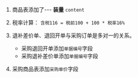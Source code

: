 1. 商品表添加了--- **装量** `content`

2. 税率计算：
`含税116 = 税前100 + 100 * 税率16%`
3. 退补差价单、退回开单与采购订单是多对一的关系。
    - 采购退回开单添加`单据编号`字段
    - 采购退补差价单添加`单据编号`字段
4. 采购商品表添加`采购单价`字段

